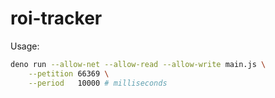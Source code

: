 # roi-tracker

Usage:

```sh
deno run --allow-net --allow-read --allow-write main.js \
    --petition 66369 \
    --period   10000 # milliseconds
```